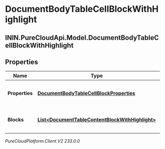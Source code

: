 # DocumentBodyTableCellBlockWithHighlight

## ININ.PureCloudApi.Model.DocumentBodyTableCellBlockWithHighlight

## Properties

|Name | Type | Description | Notes|
|------------ | ------------- | ------------- | -------------|
| **Properties** | [**DocumentBodyTableCellBlockProperties**](DocumentBodyTableCellBlockProperties) | The properties for the table cell. | [optional] |
| **Blocks** | [**List&lt;DocumentTableContentBlockWithHighlight&gt;**](DocumentTableContentBlockWithHighlight) | The list of content blocks for the table. | |



_PureCloudPlatform.Client.V2 233.0.0_
